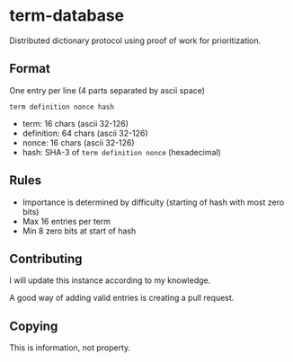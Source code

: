 # term-database
Distributed dictionary protocol using proof of work for prioritization.

## Format
One entry per line (4 parts separated by ascii space)

`term definition nonce hash`
- term: 16 chars (ascii 32-126)
- definition: 64 chars (ascii 32-126)
- nonce: 16 chars (ascii 32-126)
- hash: SHA-3 of `term definition nonce` (hexadecimal)

## Rules
- Importance is determined by difficulty (starting of hash with most zero bits)
- Max 16 entries per term
- Min 8 zero bits at start of hash

## Contributing
I will update this instance according to my knowledge.

A good way of adding valid entries is creating a pull request.

## Copying
This is information, not property.
